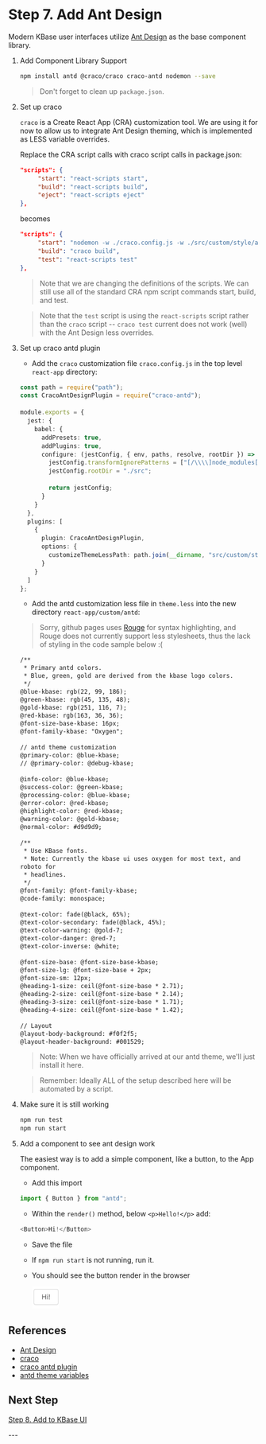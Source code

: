 # Step 7. Add Ant Design

Modern KBase user interfaces utilize [Ant Design](https://ant.design) as the base component library.

1. Add Component Library Support

   ```bash
   npm install antd @craco/craco craco-antd nodemon --save
   ```

   > Don't forget to clean up `package.json`.

2. Set up craco

   `craco` is a Create React App (CRA) customization tool. We are using it for now to allow us to integrate Ant Design theming, which is implemented as LESS variable overrides.

   Replace the CRA script calls with craco script calls in package.json:

   ```json
   "scripts": {
        "start": "react-scripts start",
        "build": "react-scripts build",
        "eject": "react-scripts eject"
   },
   ```

   becomes

   ```json
   "scripts": {
        "start": "nodemon -w ./craco.config.js -w ./src/custom/style/antd/theme.less --exec 'craco start'",
        "build": "craco build",
        "test": "react-scripts test"
   },
   ```

   > Note that we are changing the definitions of the scripts. We can still use all of the standard CRA npm script commands start, build, and test.

   > Note that the `test` script is using the `react-scripts` script rather than the `craco` script -- `craco test` current does not work (well) with the Ant Design less overrides.

3. Set up craco antd plugin

   - Add the `craco` customization file `craco.config.js` in the top level `react-app` directory:

   ```typescript
   const path = require("path");
   const CracoAntDesignPlugin = require("craco-antd");

   module.exports = {
     jest: {
       babel: {
         addPresets: true,
         addPlugins: true,
         configure: (jestConfig, { env, paths, resolve, rootDir }) => {
           jestConfig.transformIgnorePatterns = ["[/\\\\]node_modules[/\\\\](?!kbase-ui-lib|antd/).+\\.js$"];
           jestConfig.rootDir = "./src";

           return jestConfig;
         }
       }
     },
     plugins: [
       {
         plugin: CracoAntDesignPlugin,
         options: {
           customizeThemeLessPath: path.join(__dirname, "src/custom/style/antd/theme.less")
         }
       }
     ]
   };
   ```

   - Add the antd customization less file in `theme.less` into the new directory `react-app/custom/antd`:

   > Sorry, github pages uses [Rouge](http://rouge.jneen.net/) for syntax highlighting, and Rouge does not currently support less stylesheets, thus the lack of styling in the code sample below :(

   ```less
   /**
    * Primary antd colors. 
    * Blue, green, gold are derived from the kbase logo colors.
    */
   @blue-kbase: rgb(22, 99, 186);
   @green-kbase: rgb(45, 135, 48);
   @gold-kbase: rgb(251, 116, 7);
   @red-kbase: rgb(163, 36, 36);
   @font-size-base-kbase: 16px;
   @font-family-kbase: "Oxygen";

   // antd theme customization
   @primary-color: @blue-kbase;
   // @primary-color: @debug-kbase;

   @info-color: @blue-kbase;
   @success-color: @green-kbase;
   @processing-color: @blue-kbase;
   @error-color: @red-kbase;
   @highlight-color: @red-kbase;
   @warning-color: @gold-kbase;
   @normal-color: #d9d9d9;

   /**
    * Use KBase fonts. 
    * Note: Currently the kbase ui uses oxygen for most text, and roboto for
    * headlines.
    */
   @font-family: @font-family-kbase;
   @code-family: monospace;

   @text-color: fade(@black, 65%);
   @text-color-secondary: fade(@black, 45%);
   @text-color-warning: @gold-7;
   @text-color-danger: @red-7;
   @text-color-inverse: @white;

   @font-size-base: @font-size-base-kbase;
   @font-size-lg: @font-size-base + 2px;
   @font-size-sm: 12px;
   @heading-1-size: ceil(@font-size-base * 2.71);
   @heading-2-size: ceil(@font-size-base * 2.14);
   @heading-3-size: ceil(@font-size-base * 1.71);
   @heading-4-size: ceil(@font-size-base * 1.42);

   // Layout
   @layout-body-background: #f0f2f5;
   @layout-header-background: #001529;
   ```

   > Note: When we have officially arrived at our antd theme, we'll just install it here.

   > Remember: Ideally ALL of the setup described here will be automated by a script.

4. Make sure it is still working

   ```bash
   npm run test
   npm run start
   ```

5. Add a component to see ant design work

   The easiest way is to add a simple component, like a button, to the App component.

   - Add this import

   ```typescript
   import { Button } from "antd";
   ```

   - Within the `render()` method, below `<p>Hello!</p>` add:

   ```typescript
   <Button>Hi!</Button>
   ```

   - Save the file

   - If `npm run start` is not running, run it.

   - You should see the button render in the browser

     ![Ant Design Button](./images/antd-button.png)

## References

- [Ant Design](https://ant.design)
- [craco](https://github.com/sharegate/craco)
- [craco antd plugin](https://github.com/FormAPI/craco-antd)
- [antd theme variables](https://github.com/ant-design/ant-design/blob/master/components/style/themes/default.less)

## Next Step

[Step 8. Add to KBase UI](./8-add-to-kbase-ui)

\---
